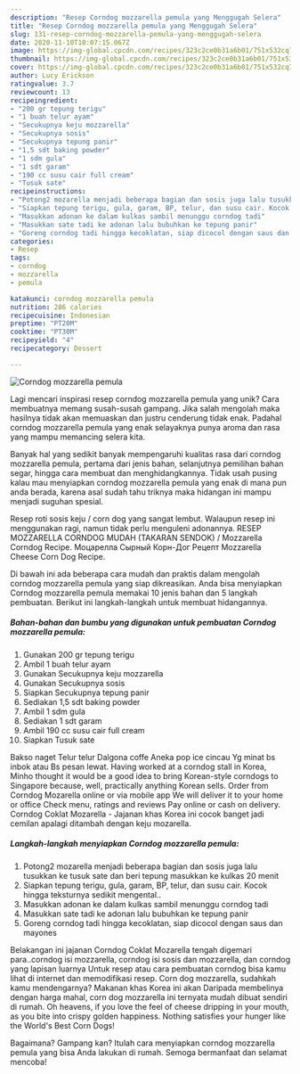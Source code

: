 ```yaml
---
description: "Resep Corndog mozzarella pemula yang Menggugah Selera"
title: "Resep Corndog mozzarella pemula yang Menggugah Selera"
slug: 131-resep-corndog-mozzarella-pemula-yang-menggugah-selera
date: 2020-11-10T10:07:15.067Z
image: https://img-global.cpcdn.com/recipes/323c2ce0b31a6b01/751x532cq70/corndog-mozzarella-pemula-foto-resep-utama.jpg
thumbnail: https://img-global.cpcdn.com/recipes/323c2ce0b31a6b01/751x532cq70/corndog-mozzarella-pemula-foto-resep-utama.jpg
cover: https://img-global.cpcdn.com/recipes/323c2ce0b31a6b01/751x532cq70/corndog-mozzarella-pemula-foto-resep-utama.jpg
author: Lucy Erickson
ratingvalue: 3.7
reviewcount: 13
recipeingredient:
- "200 gr tepung terigu"
- "1 buah telur ayam"
- "Secukupnya keju mozzarella"
- "Secukupnya sosis"
- "Secukupnya tepung panir"
- "1,5 sdt baking powder"
- "1 sdm gula"
- "1 sdt garam"
- "190 cc susu cair full cream"
- "Tusuk sate"
recipeinstructions:
- "Potong2 mozarella menjadi beberapa bagian dan sosis juga lalu tusukkan ke tusuk sate dan beri tepung masukkan ke kulkas 20 menit"
- "Siapkan tepung terigu, gula, garam, BP, telur, dan susu cair. Kocok hingga teksturnya sedikit mengental.."
- "Masukkan adonan ke dalam kulkas sambil menunggu corndog tadi"
- "Masukkan sate tadi ke adonan lalu bubuhkan ke tepung panir"
- "Goreng corndog tadi hingga kecoklatan, siap dicocol dengan saus dan mayones"
categories:
- Resep
tags:
- corndog
- mozzarella
- pemula

katakunci: corndog mozzarella pemula 
nutrition: 286 calories
recipecuisine: Indonesian
preptime: "PT20M"
cooktime: "PT30M"
recipeyield: "4"
recipecategory: Dessert

---
```



![Corndog mozzarella pemula](https://img-global.cpcdn.com/recipes/323c2ce0b31a6b01/751x532cq70/corndog-mozzarella-pemula-foto-resep-utama.jpg)

Lagi mencari inspirasi resep corndog mozzarella pemula yang unik? Cara membuatnya memang susah-susah gampang. Jika salah mengolah maka hasilnya tidak akan memuaskan dan justru cenderung tidak enak. Padahal corndog mozzarella pemula yang enak selayaknya punya aroma dan rasa yang mampu memancing selera kita.

Banyak hal yang sedikit banyak mempengaruhi kualitas rasa dari corndog mozzarella pemula, pertama dari jenis bahan, selanjutnya pemilihan bahan segar, hingga cara membuat dan menghidangkannya. Tidak usah pusing kalau mau menyiapkan corndog mozzarella pemula yang enak di mana pun anda berada, karena asal sudah tahu triknya maka hidangan ini mampu menjadi suguhan spesial.

Resep roti sosis keju / corn dog yang sangat lembut. Walaupun resep ini menggunakan ragi, namun tidak perlu menguleni adonannya. RESEP MOZZARELLA CORNDOG MUDAH (TAKARAN SENDOK) / Mozzarella Corndog Recipe. Моцарелла Сырный Корн-Дог Рецепт Mozzarella Cheese Corn Dog Recipe.


Di bawah ini ada beberapa cara mudah dan praktis dalam mengolah corndog mozzarella pemula yang siap dikreasikan. Anda bisa menyiapkan Corndog mozzarella pemula memakai 10 jenis bahan dan 5 langkah pembuatan. Berikut ini langkah-langkah untuk membuat hidangannya.

<!--inarticleads1-->

##### Bahan-bahan dan bumbu yang digunakan untuk pembuatan Corndog mozzarella pemula:

1. Gunakan 200 gr tepung terigu
1. Ambil 1 buah telur ayam
1. Gunakan Secukupnya keju mozzarella
1. Gunakan Secukupnya sosis
1. Siapkan Secukupnya tepung panir
1. Sediakan 1,5 sdt baking powder
1. Ambil 1 sdm gula
1. Sediakan 1 sdt garam
1. Ambil 190 cc susu cair full cream
1. Siapkan Tusuk sate


Bakso naget Telur telur Dalgona coffe Aneka pop ice cincau Yg minat bs inbok atau Bs pesan lewat. Having worked at a corndog stall in Korea, Minho thought it would be a good idea to bring Korean-style corndogs to Singapore because, well, practically anything Korean sells. Order from Corndog Mozarella online or via mobile app We will deliver it to your home or office Check menu, ratings and reviews Pay online or cash on delivery. Corndog Coklat Mozarella - Jajanan khas Korea ini cocok banget jadi cemilan apalagi ditambah dengan keju mozarella. 

<!--inarticleads2-->

##### Langkah-langkah menyiapkan Corndog mozzarella pemula:

1. Potong2 mozarella menjadi beberapa bagian dan sosis juga lalu tusukkan ke tusuk sate dan beri tepung masukkan ke kulkas 20 menit
1. Siapkan tepung terigu, gula, garam, BP, telur, dan susu cair. Kocok hingga teksturnya sedikit mengental..
1. Masukkan adonan ke dalam kulkas sambil menunggu corndog tadi
1. Masukkan sate tadi ke adonan lalu bubuhkan ke tepung panir
1. Goreng corndog tadi hingga kecoklatan, siap dicocol dengan saus dan mayones


Belakangan ini jajanan Corndog Coklat Mozarella tengah digemari para..corndog isi mozzarella, corndog isi sosis dan mozzarella, dan corndog yang lapisan luarnya Untuk resep atau cara pembuatan corndog bisa kamu lihat di internet dan memodifikasi resep. Corn dog mozzarella, sudahkah kamu mendengarnya? Makanan khas Korea ini akan Daripada membelinya dengan harga mahal, corn dog mozzarella ini ternyata mudah dibuat sendiri di rumah. Oh heavens, if you love the feel of cheese dripping in your mouth, as you bite into crispy golden happiness. Nothing satisfies your hunger like the World&#39;s Best Corn Dogs! 

Bagaimana? Gampang kan? Itulah cara menyiapkan corndog mozzarella pemula yang bisa Anda lakukan di rumah. Semoga bermanfaat dan selamat mencoba!
